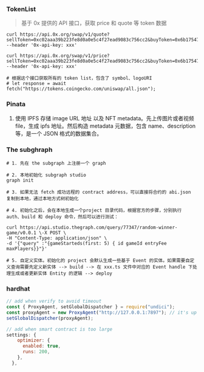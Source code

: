 ### TokenList

> 基于 0x 提供的 API 接口，获取 price 和 quote 等 token 数据

```shell
curl https://api.0x.org/swap/v1/quote?sellToken=0xc02aaa39b223fe8d0a0e5c4f27ead9083c756cc2&buyToken=0x6b175474e89094c44da98b954eedeac495271d0f&sellAmount=10000000000000000&takerAddress=xxxx --header '0x-api-key: xxx'

curl https://api.0x.org/swap/v1/price?sellToken=0xc02aaa39b223fe8d0a0e5c4f27ead9083c756cc2&buyToken=0x6b175474e89094c44da98b954eedeac495271d0f&sellAmount=10000000000000000 --header '0x-api-key: xxx'

# 根据这个接口获取所有的 token list，包含了 symbol、logoURI
# let response = await fetch("https://tokens.coingecko.com/uniswap/all.json");
```

### Pinata

1. 使用 IPFS 存储 image URL 地址 以及 NFT metadata。先上传图片或者视频 file，生成 ipfs 地址。然后构造 metadata 元数据，包含 name、description 等，是一个 JSON 格式的数据集合。

### The subghraph

```shell
# 1. 先在 the subgraph 上注册一个 graph

# 2. 本地初始化 subgraph studio
graph init

# 3. 如果无法 fetch 成功远程的 contract address，可以直接将合约的 abi.json 复制到本地，通过本地方式树初始化

# 4. 初始化之后，会在本地生成一个project 目录代码，根据官方的步骤，分别执行 auth、build 和 deploy 命令，然后可以进行测试：

curl https://api.studio.thegraph.com/query/77347/random-winner-game/v0.0.1 \-X POST \
-H "Content-Type: application/json" \
-d '{"query" :"{gameStarteds(first: 5) { id gameId entryFee maxPlayers}}"}'

# 5. 自定义实体。初始化的 project 会默认生成一些基于 Event 的实体。如果需要自定义查询需要先定义新实体 --> build --> 在 xxx.ts 文件中对应的 Event handle 下处理生成或者更新实体 Entity 的逻辑 --> deploy
```

### hardhat

```js
// add when verify to avoid timeout 
const { ProxyAgent, setGlobalDispatcher } = require("undici");
const proxyAgent = new ProxyAgent("http://127.0.0.1:7897"); // it's up to the proxy settings
setGlobalDispatcher(proxyAgent);

// add when smart contract is too large
settings: {
    optimizer: {
      enabled: true,
      runs: 200,
    },
  },
    

    
```

